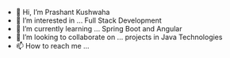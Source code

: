 - 👋 Hi, I’m Prashant Kushwaha
- 👀 I’m interested in ... Full Stack Development
- 🌱 I’m currently learning ... Spring Boot and Angular
- 💞️ I’m looking to collaborate on ... projects in Java Technologies
- 📫 How to reach me ...

<!---
pskushwaha/pskushwaha is a ✨ special ✨ repository because its `README.md` (this file) appears on your GitHub profile.
You can click the Preview link to take a look at your changes.
--->
